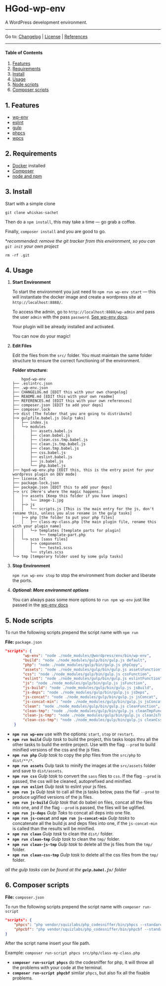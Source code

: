 # HGod-wp-env

A WordPress development environment.

***
Go to: [Changelog](changelog.md) | [License](license.txt) | [References](references.md)
***

#### Table of Contents

  1. [Features](#Features)
  2. [Requirements](#Requirements)
  3. [Install](#Install)
  4. [Usage](#Usage)
  5. [Node scripts](#Nodescripts)
  6. [Composer scripts](#Composerscripts)

## 1. Features

* [wp-env](https://developer.wordpress.org/block-editor/packages/packages-env/)
* [eslint](https://eslint.org/)
* [gulp](https://gulpjs.com/)
* [phpcs](https://github.com/squizlabs/PHP_CodeSniffer)
* [wpcs](https://github.com/WordPress/WordPress-Coding-Standards)

## 2. Requirements

* [Docker](https://www.docker.com/) installed
* [Composer](https://getcomposer.org/)
* [node and npm](https://nodejs.org/)

## 3. Install

Start with a simple clone

`git clone whiskas-sachet`

Then do a `npm install`, this may take a time — go grab a coffee.

Finally, `composer install` and you are good to go.

**recommended: remove the git tracker from this environment, so you can `git init` your own project*

`rm -rf .git`

## 4. Usage

1. **Start Environment**

    To start the environment you just need to `npm run wp-env start` — this will instantiate the docker image and create a wordpress site at `http://localhost:8888/`.

    To access the admin, go to `http://localhost:8888/wp-admin` and pass the user `admin` with the pass `password`. [See wp-env docs](https://developer.wordpress.org/block-editor/packages/packages-env/).

    Your plugin will be already installed and activated.

    You can now do your magic!

2. **Edit Files**
   
   Edit the files from the `src/` folder. You must maintain the same folder structure to ensure the correct functioning of the environment.

   **Folder structure:**

    ```
        hgod-wp-env
    ├── .eslintrc.json
    ├── .wp-env.json
    ├── CHANGELOG.md [EDIT this with your own changelog]
    ├── README.md [EDIT this with your own readme]
    ├── REFERENCES.md [EDIT this with your own references]
    ├── composer.json [EDIT to add your deps]
    ├── composer.lock
    ├─> dist [The folder that you are going to distribute]
    ├─> gulpfile.babel.js [Gulp taks]
    │   ├── index.js
    │   └─> modules
    │       ├── assets.babel.js
    │       ├── clean.babel.js
    │       ├── clean.css.tmp.babel.js
    │       ├── clean.js.tmp.babel.js
    │       ├── clean.tmp.babel.js
    │       ├── css.babel.js
    │       ├── eslint.babel.js
    │       ├── js.babel.js
    │       └── php.babel.js
    ├── hgod-wp-env.php [EDIT this, this is the entry point for your wordpress plugin on DEV mode]
    ├── license.txt
    ├── package-lock.json
    ├── package.json [EDIT this to add your deps]
    ├─> src [Here's where the magic happens.]
    │   ├─> assets [Keep this folder if you have images]
    │   │   └── image-1.jpg
    │   ├─> js
    │   │   └── scripts.js [This is the main entry for the js, don't rename this, unless you also rename in the gulp tasks]
    │   ├─> php [the folder to put your php files]
    │   │   ├── class-my-class.php [the main plugin file, rename this with your plugin name]
    │   │   └─> templates [template parts for plugin]
    │   │       └── template-part.php
    │   └─> scss [sass files]
    │       ├─> components
    │       │   └── teste1.scss
    │       └── styles.scss
    └─> tmp [temporary folder used by some gulp tasks]
    ```


3. **Stop Environment**

   `npm run wp-env stop` to stop the environment from docker and liberate the ports.

4. ***Optional: More environment options***

    You can always pass some more options to `run npm wp-env` just like passed in the [wp-env docs](https://developer.wordpress.org/block-editor/packages/packages-env/)

## 5. Node scripts

To run the following scripts prepend the script name with `npm run`

**File:** `package.json`

```json
"scripts": {
        "wp-env": "node ./node_modules/@wordpress/env/bin/wp-env",
        "build": "node ./node_modules/gulp/bin/gulp.js default",
        "php": "node ./node_modules/gulp/bin/gulp.js phpCopy",
        "assets": "node ./node_modules/gulp/bin/gulp.js assetsFunction",
        "css": "node ./node_modules/gulp/bin/gulp.js cssFunction",
        "eslint": "node ./node_modules/gulp/bin/gulp.js eslintFunction",
        "js": "node ./node_modules/gulp/bin/gulp.js jsFunction",
        "js-build": "node ./node_modules/gulp/bin/gulp.js jsBuild",
        "js-deps": "node ./node_modules/gulp/bin/gulp.js jsDeps",
        "js-concat": "node ./node_modules/gulp/bin/gulp.js jsConcat",
        "js-concat-min": "node ./node_modules/gulp/bin/gulp.js jsConcatMin",
        "clean": "node ./node_modules/gulp/bin/gulp.js cleanFunction",
        "clean-tmp": "node ./node_modules/gulp/bin/gulp.js cleanTmpFunction",
        "clean-js-tmp": "node ./node_modules/gulp/bin/gulp.js cleanJsTmpFunction",
        "clean-css-tmp": "node ./node_modules/gulp/bin/gulp.js cleanCssTmpFunction"
    }
```

* **`npm run wp-env`** use with the options: `start`, `stop` or `restart`.
* **`npm run build`** *Gulp task* to build the project, this tasks loops thru all the other tasks to build the entire project. Use with the flag `--prod` to build minified versions of the css and the js files.
* **`npm run php`** *Gulp task* to copy the php files from the `src/php` to `dist/**/*`.
* **`npm run assets`** Gulp task to minify the images at the `src/assets` folder and save to `dist/assets`.
* **`npm run css`** *Gulp task* to convert the `sass` files to `css`. If the flag `--prod` is passed, the css will be cleaned, autoprefixed and minified.
* **`npm run eslint`** *Gulp task* to eslint your js files.
* **`npm run js`** *Gulp task* to call all the js tasks below, pass the flaf `--prod` to produce uglified versions of the js files.
* **`npm run js-build`** *Gulp task* that do babel on files, concat all the files into one, and if the flag `--prod` is passed, the files will be uglified.
* **`npm run js-deps`** *Gulp Taks* to concat all deps into one file.
* **`npm run js-concat`** and **`npm run js-concat-min`** *Gulp tasks* to concatenate all the build js and deps files into one, if the `js-concat-min` is called than the results will be minified.
* **`npm run clean`** *Gulp task* to clean the `dist/` folder.
* **`npm run clean-tmp`** *Gulp task* to clean the `tmp/` folder.
* **`npm run clean-js-tmp`** *Gulp task* to delete all the js files from the `tmp/` folder.
* **`npm run clean-css-tmp`** *Gulp task* to delete all the css files from the `tmp/` folder.

*all the gulp tasks can be found at the ***`gulp.babel.js/`*** folder*

## 6. Composer scripts

**File:** `composer.json`

To run the following scripts prepend the script name with `composer run-script`

```json
"scripts": {
    "phpcs": "php vendor/squizlabs/php_codesniffer/bin/phpcs --standard=WordPress",
    "phpcbf": "php vendor/squizlabs/php_codesniffer/bin/phpcbf --standard=WordPress"
}
```

After the script name insert your file path.

Example: `composer run-script phpcs src/php/class-my-class.php`

* **`composer run-script phpcs`** do the codesniffer for php, it will throw all the problems with your code at the terminal.
* **`composer run-script phpcbf`** similar `phpcs`, but also fix all the fixable problems.
